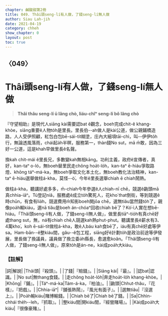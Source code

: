 ```yaml
---
chapter: 鹹酸甜第2冊
title: 049. Thâi頭seng-lí有人做，了錢seng-lí無人做
author: Siau Lah-jih
date: 2021-04-19
category: chheh
show_chapter: 0
layout: post
toc: true
---
```


## 〈049〉
# Thâi頭seng-lí有人做，了錢seng-lí無人做
> **Thâi thâu seng-lí ū lâng chò, liáu-chîⁿ seng-lí bô lâng chò**

『守望相助』是現代人siāng kài需要認bat ê觀念，boeh完成chit-ê khang-khòe，siāng重要ê人物to̍h是里長。里長伯--ah做人是kài公道，做公親鋪橋造路，人人受伊照顧，紅包白包bē-sái-tit糊塗，庄內大細項tāi-chì，叫--伊伊to̍h行，無論透風落雨，chái起a̍h半暝，服務第一，thàn錢No sut，mā m̄敢，因為三好一公道，這是khah早做里長ê名聲。

換kah chit-mái ê里長兄，多數變kah無相kāng。功利主義，政府ê宣傳者，真好，kan-taⁿ o-ló，無boeh替里民走chông hoa̍t-lo̍h，kan-taⁿ ē-hiáu爭取路燈、khōng táⁿ-má-ka，無boeh爭取文化本土化，無boeh教化法治精神，kan-taⁿ ē-hiáu選舉做柱á-kha，莫怪--ò͘，今年ê里長選舉chiah ē chiah鬧熱。

做柱á-kha，聽講好處多多，m̄-chiah今年參選ê人chiah-nī chē，競選ê齣頭mā真chhia-iāⁿ。Tú登記niâ，服務處ê成立to̍h驚死人，花kho͘ that倒街，等到競選ê時chūn，有食有lia̍h，競選費用m̄知影boeh開jōa chē，選無tiâu當然錢to̍h了，親像poa̍h輸kiáu，選nā tiâu是boeh án-chóaⁿ回收chiah bē了？Kó͘-ì人實在想bē-hiáu。「Thâi頭seng-lí有人做，了錢seng-lí無人做」，做里長tiāⁿ-tio̍h有真chē好處thang sut，無，ná有chiah chē人競選kah熱phut-phut。聽講里長ê薪水有3、4萬kho͘，koh ē-sái-tit做柱á-kha，敢ê人báu kah食bē了，iáu有真chē好處等伊sa。Ham-bān--ê整kiáu間，gâu--ê包工程，siāng好ê計劃to̍h是政治前途等伊發展，里長做了換議員，議員做了換立委a̍h縣長，愈選愈koân。「Thâi頭seng-lí有人做，了錢seng-lí無人做」，原來to̍h是án-ne，kài成poa̍h大kiáu。


### 【註解】

|詞|解說|
|Thâi頭|『殺頭』。|
|了錢|『賠錢』。|
|Siāng kài|『最』。|
|認bat|認識。|
|No sut|無thang食錢。|
|走chông hoa̍t-lo̍h|奔走hoa̍t-lo̍h khang-khòe。|
|Khōng|『鋪』。|
|Táⁿ-má-ka|Tám-á-ka，『柏油』。|
|齣頭|Chhut-thâu，『花樣』，『把戲』。|
|Chhia-iāⁿ|『舖張熱鬧』，『風光有面子』。|
|選無tiâu|『沒選上』。|
|Poa̍h輸kiáu|賭博輸錢。|
|Chiah bē了|Chiah bē了錢。|
|Sa|Chhìn-chhái the̍h--leh，『抓取』。|
|整kiáu間|開kiáu間，『經營賭場』。|
|Kài成poa̍h大kiáu|『很像豪賭』。|
